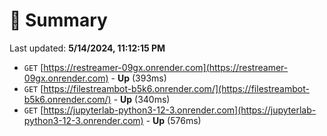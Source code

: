 # 📖 Summary
Last updated: **5/14/2024, 11:12:15 PM**

- `GET` [https://restreamer-09gx.onrender.com](https://restreamer-09gx.onrender.com) - **Up** (393ms)
- `GET` [https://filestreambot-b5k6.onrender.com/](https://filestreambot-b5k6.onrender.com/) - **Up** (340ms)
- `GET` [https://jupyterlab-python3-12-3.onrender.com](https://jupyterlab-python3-12-3.onrender.com) - **Up** (576ms)
